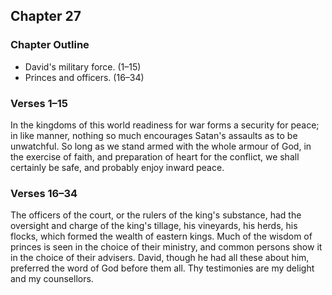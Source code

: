 ## Chapter 27

### Chapter Outline

- David's military force. (1–15)
- Princes and officers. (16–34)

### Verses 1–15

In the kingdoms of this world readiness for war forms a security for peace; in like manner, nothing so much encourages Satan's assaults as to be unwatchful. So long as we stand armed with the whole armour of God, in the exercise of faith, and preparation of heart for the conflict, we shall certainly be safe, and probably enjoy inward peace.

### Verses 16–34

The officers of the court, or the rulers of the king's substance, had the oversight and charge of the king's tillage, his vineyards, his herds, his flocks, which formed the wealth of eastern kings. Much of the wisdom of princes is seen in the choice of their ministry, and common persons show it in the choice of their advisers. David, though he had all these about him, preferred the word of God before them all. Thy testimonies are my delight and my counsellors.

